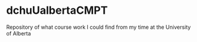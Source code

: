 # dchuUalbertaCMPT
Repository of what course work I could find from my time at the University of Alberta
